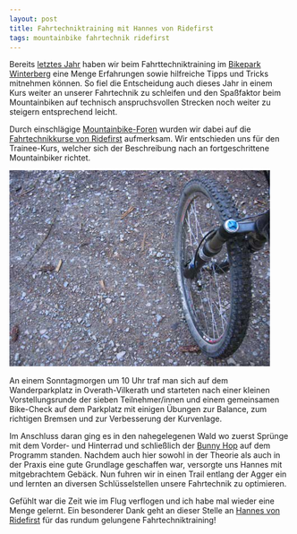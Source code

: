 ```yaml
---
layout: post
title: Fahrtechniktraining mit Hannes von Ridefirst
tags: mountainbike fahrtechnik ridefirst
---
```


Bereits [letztes Jahr](/2009/07/12/bikepark-winterberg) haben wir beim Fahrttechniktraining im [Bikepark Winterberg](http://www.bikepark-winterberg.de) eine Menge Erfahrungen sowie hilfreiche Tipps und Tricks mitnehmen können. So fiel die Entscheidung auch dieses Jahr in einem Kurs weiter an unserer Fahrtechnik zu schleifen und den Spaßfaktor beim Mountainbiken auf technisch anspruchsvollen Strecken noch weiter zu steigern entsprechend leicht.

Durch einschlägige [Mountainbike-Foren](http://www.mtb-news.de) wurden wir dabei auf die [Fahrtechnikkurse von Ridefirst](http://ridefirst.wordpress.com) aufmerksam. Wir entschieden uns für den Trainee-Kurs, welcher sich der Beschreibung nach an fortgeschrittene Mountainbiker richtet.

![Federgabel am Canyon Nerve XC](/images/2010-07-18/img_0709.jpg)

An einem Sonntagmorgen um 10 Uhr traf man sich auf dem Wanderparkplatz in Overath-Vilkerath und starteten nach einer kleinen Vorstellungsrunde der sieben Teilnehmer/innen und einem gemeinsamen Bike-Check auf dem Parkplatz mit einigen Übungen zur Balance, zum richtigen Bremsen und zur Verbesserung der Kurvenlage.

Im Anschluss daran ging es in den nahegelegenen Wald wo zuerst Sprünge mit dem Vorder- und Hinterrad und schließlich der [Bunny Hop](http://www.bike-show.de/fahrtechnik/bunny_hop.php) auf dem Programm standen. Nachdem auch hier sowohl in der Theorie als auch in der Praxis eine gute Grundlage geschaffen war, versorgte uns Hannes mit mitgebrachtem Gebäck. Nun fuhren wir in einen Trail entlang der Agger ein und lernten an diversen Schlüsselstellen unsere Fahrtechnik zu optimieren.

Gefühlt war die Zeit wie im Flug verflogen und ich habe mal wieder eine Menge gelernt. Ein besonderer Dank geht an dieser Stelle an [Hannes von Ridefirst](http://ridefirst.wordpress.com) für das rundum gelungene Fahrtechniktraining!
